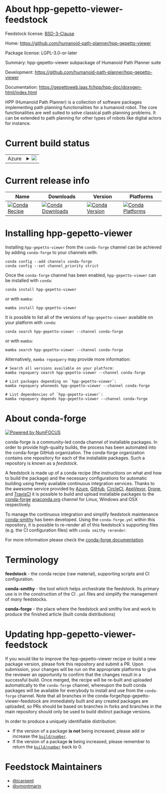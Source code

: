 About hpp-gepetto-viewer-feedstock
==================================

Feedstock license: [BSD-3-Clause](https://github.com/conda-forge/hpp-gepetto-viewer-feedstock/blob/main/LICENSE.txt)

Home: https://github.com/humanoid-path-planner/hpp-gepetto-viewer

Package license: LGPL-3.0-or-later

Summary: hpp-gepetto-viewer subpackage of Humanoid Path Planner suite

Development: https://github.com/humanoid-path-planner/hpp-gepetto-viewer

Documentation: https://gepettoweb.laas.fr/hpp/hpp-doc/doxygen-html/index.html

HPP (Humanoid Path Planner) is a collection of software packages implementing
path planning functionalities for a humanoid robot. The core functionalities are well
suited to solve classical path planning problems. It can be extended to path planning
for other types of robots like digital actors for instance.


Current build status
====================


<table>
    
  <tr>
    <td>Azure</td>
    <td>
      <details>
        <summary>
          <a href="https://dev.azure.com/conda-forge/feedstock-builds/_build/latest?definitionId=12855&branchName=main">
            <img src="https://dev.azure.com/conda-forge/feedstock-builds/_apis/build/status/hpp-gepetto-viewer-feedstock?branchName=main">
          </a>
        </summary>
        <table>
          <thead><tr><th>Variant</th><th>Status</th></tr></thead>
          <tbody><tr>
              <td>linux_64_python3.10.____cpython</td>
              <td>
                <a href="https://dev.azure.com/conda-forge/feedstock-builds/_build/latest?definitionId=12855&branchName=main">
                  <img src="https://dev.azure.com/conda-forge/feedstock-builds/_apis/build/status/hpp-gepetto-viewer-feedstock?branchName=main&jobName=linux&configuration=linux%20linux_64_python3.10.____cpython" alt="variant">
                </a>
              </td>
            </tr><tr>
              <td>linux_64_python3.11.____cpython</td>
              <td>
                <a href="https://dev.azure.com/conda-forge/feedstock-builds/_build/latest?definitionId=12855&branchName=main">
                  <img src="https://dev.azure.com/conda-forge/feedstock-builds/_apis/build/status/hpp-gepetto-viewer-feedstock?branchName=main&jobName=linux&configuration=linux%20linux_64_python3.11.____cpython" alt="variant">
                </a>
              </td>
            </tr><tr>
              <td>linux_64_python3.8.____cpython</td>
              <td>
                <a href="https://dev.azure.com/conda-forge/feedstock-builds/_build/latest?definitionId=12855&branchName=main">
                  <img src="https://dev.azure.com/conda-forge/feedstock-builds/_apis/build/status/hpp-gepetto-viewer-feedstock?branchName=main&jobName=linux&configuration=linux%20linux_64_python3.8.____cpython" alt="variant">
                </a>
              </td>
            </tr><tr>
              <td>linux_64_python3.9.____cpython</td>
              <td>
                <a href="https://dev.azure.com/conda-forge/feedstock-builds/_build/latest?definitionId=12855&branchName=main">
                  <img src="https://dev.azure.com/conda-forge/feedstock-builds/_apis/build/status/hpp-gepetto-viewer-feedstock?branchName=main&jobName=linux&configuration=linux%20linux_64_python3.9.____cpython" alt="variant">
                </a>
              </td>
            </tr><tr>
              <td>osx_64_python3.10.____cpython</td>
              <td>
                <a href="https://dev.azure.com/conda-forge/feedstock-builds/_build/latest?definitionId=12855&branchName=main">
                  <img src="https://dev.azure.com/conda-forge/feedstock-builds/_apis/build/status/hpp-gepetto-viewer-feedstock?branchName=main&jobName=osx&configuration=osx%20osx_64_python3.10.____cpython" alt="variant">
                </a>
              </td>
            </tr><tr>
              <td>osx_64_python3.11.____cpython</td>
              <td>
                <a href="https://dev.azure.com/conda-forge/feedstock-builds/_build/latest?definitionId=12855&branchName=main">
                  <img src="https://dev.azure.com/conda-forge/feedstock-builds/_apis/build/status/hpp-gepetto-viewer-feedstock?branchName=main&jobName=osx&configuration=osx%20osx_64_python3.11.____cpython" alt="variant">
                </a>
              </td>
            </tr><tr>
              <td>osx_64_python3.8.____cpython</td>
              <td>
                <a href="https://dev.azure.com/conda-forge/feedstock-builds/_build/latest?definitionId=12855&branchName=main">
                  <img src="https://dev.azure.com/conda-forge/feedstock-builds/_apis/build/status/hpp-gepetto-viewer-feedstock?branchName=main&jobName=osx&configuration=osx%20osx_64_python3.8.____cpython" alt="variant">
                </a>
              </td>
            </tr><tr>
              <td>osx_64_python3.9.____cpython</td>
              <td>
                <a href="https://dev.azure.com/conda-forge/feedstock-builds/_build/latest?definitionId=12855&branchName=main">
                  <img src="https://dev.azure.com/conda-forge/feedstock-builds/_apis/build/status/hpp-gepetto-viewer-feedstock?branchName=main&jobName=osx&configuration=osx%20osx_64_python3.9.____cpython" alt="variant">
                </a>
              </td>
            </tr>
          </tbody>
        </table>
      </details>
    </td>
  </tr>
</table>

Current release info
====================

| Name | Downloads | Version | Platforms |
| --- | --- | --- | --- |
| [![Conda Recipe](https://img.shields.io/badge/recipe-hpp--gepetto--viewer-green.svg)](https://anaconda.org/conda-forge/hpp-gepetto-viewer) | [![Conda Downloads](https://img.shields.io/conda/dn/conda-forge/hpp-gepetto-viewer.svg)](https://anaconda.org/conda-forge/hpp-gepetto-viewer) | [![Conda Version](https://img.shields.io/conda/vn/conda-forge/hpp-gepetto-viewer.svg)](https://anaconda.org/conda-forge/hpp-gepetto-viewer) | [![Conda Platforms](https://img.shields.io/conda/pn/conda-forge/hpp-gepetto-viewer.svg)](https://anaconda.org/conda-forge/hpp-gepetto-viewer) |

Installing hpp-gepetto-viewer
=============================

Installing `hpp-gepetto-viewer` from the `conda-forge` channel can be achieved by adding `conda-forge` to your channels with:

```
conda config --add channels conda-forge
conda config --set channel_priority strict
```

Once the `conda-forge` channel has been enabled, `hpp-gepetto-viewer` can be installed with `conda`:

```
conda install hpp-gepetto-viewer
```

or with `mamba`:

```
mamba install hpp-gepetto-viewer
```

It is possible to list all of the versions of `hpp-gepetto-viewer` available on your platform with `conda`:

```
conda search hpp-gepetto-viewer --channel conda-forge
```

or with `mamba`:

```
mamba search hpp-gepetto-viewer --channel conda-forge
```

Alternatively, `mamba repoquery` may provide more information:

```
# Search all versions available on your platform:
mamba repoquery search hpp-gepetto-viewer --channel conda-forge

# List packages depending on `hpp-gepetto-viewer`:
mamba repoquery whoneeds hpp-gepetto-viewer --channel conda-forge

# List dependencies of `hpp-gepetto-viewer`:
mamba repoquery depends hpp-gepetto-viewer --channel conda-forge
```


About conda-forge
=================

[![Powered by
NumFOCUS](https://img.shields.io/badge/powered%20by-NumFOCUS-orange.svg?style=flat&colorA=E1523D&colorB=007D8A)](https://numfocus.org)

conda-forge is a community-led conda channel of installable packages.
In order to provide high-quality builds, the process has been automated into the
conda-forge GitHub organization. The conda-forge organization contains one repository
for each of the installable packages. Such a repository is known as a *feedstock*.

A feedstock is made up of a conda recipe (the instructions on what and how to build
the package) and the necessary configurations for automatic building using freely
available continuous integration services. Thanks to the awesome service provided by
[Azure](https://azure.microsoft.com/en-us/services/devops/), [GitHub](https://github.com/),
[CircleCI](https://circleci.com/), [AppVeyor](https://www.appveyor.com/),
[Drone](https://cloud.drone.io/welcome), and [TravisCI](https://travis-ci.com/)
it is possible to build and upload installable packages to the
[conda-forge](https://anaconda.org/conda-forge) [anaconda.org](https://anaconda.org/)
channel for Linux, Windows and OSX respectively.

To manage the continuous integration and simplify feedstock maintenance
[conda-smithy](https://github.com/conda-forge/conda-smithy) has been developed.
Using the ``conda-forge.yml`` within this repository, it is possible to re-render all of
this feedstock's supporting files (e.g. the CI configuration files) with ``conda smithy rerender``.

For more information please check the [conda-forge documentation](https://conda-forge.org/docs/).

Terminology
===========

**feedstock** - the conda recipe (raw material), supporting scripts and CI configuration.

**conda-smithy** - the tool which helps orchestrate the feedstock.
                   Its primary use is in the construction of the CI ``.yml`` files
                   and simplify the management of *many* feedstocks.

**conda-forge** - the place where the feedstock and smithy live and work to
                  produce the finished article (built conda distributions)


Updating hpp-gepetto-viewer-feedstock
=====================================

If you would like to improve the hpp-gepetto-viewer recipe or build a new
package version, please fork this repository and submit a PR. Upon submission,
your changes will be run on the appropriate platforms to give the reviewer an
opportunity to confirm that the changes result in a successful build. Once
merged, the recipe will be re-built and uploaded automatically to the
`conda-forge` channel, whereupon the built conda packages will be available for
everybody to install and use from the `conda-forge` channel.
Note that all branches in the conda-forge/hpp-gepetto-viewer-feedstock are
immediately built and any created packages are uploaded, so PRs should be based
on branches in forks and branches in the main repository should only be used to
build distinct package versions.

In order to produce a uniquely identifiable distribution:
 * If the version of a package **is not** being increased, please add or increase
   the [``build/number``](https://docs.conda.io/projects/conda-build/en/latest/resources/define-metadata.html#build-number-and-string).
 * If the version of a package **is** being increased, please remember to return
   the [``build/number``](https://docs.conda.io/projects/conda-build/en/latest/resources/define-metadata.html#build-number-and-string)
   back to 0.

Feedstock Maintainers
=====================

* [@jcarpent](https://github.com/jcarpent/)
* [@ymontmarin](https://github.com/ymontmarin/)


